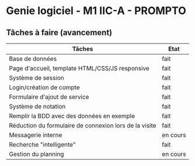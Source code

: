 Genie logiciel - M1 IIC-A - PROMPTO
===================================

Tâches à faire (avancement)
---------------------------

|Tâches                                                 | Etat          |
|-------------------------------------------------------|---------------|
|Base de données                                        | fait          |
|Page d'accueil, template HTML/CSS/JS responsive        | fait          |
|Système de session                                     | fait          |
|Login/création de compte                               | fait          |
|Formulaire d'ajout de service                          | fait          |
|Système de notation                                    | fait          |
|Remplir la BDD avec des données en exemple             | fait          |
|Réduction du formulaire de connexion lors de la visite | fait          |
|Messagerie interne                                     | en cours      |
|Recherche "intelligente"                               | fait          |
|Gestion du planning                                    | en cours      |
